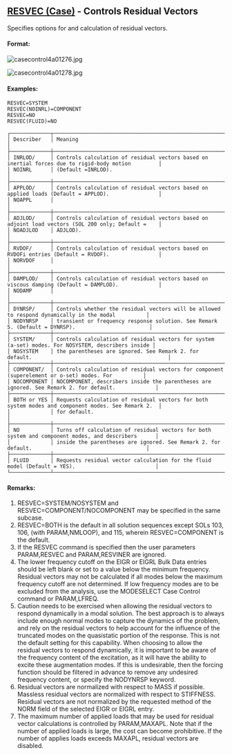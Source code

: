 ## [RESVEC (Case)](https://help.hexagonmi.com/bundle/MSC_Nastran_2022.4/page/Nastran_Combined_Book/qrg/casecontrol4a/TOC.RESVEC.Case.xhtml) - Controls Residual Vectors

Specifies options for and calculation of residual vectors.

#### Format:

![casecontrol4a01276.jpg](https://help-be.hexagonmi.com/bundle/MSC_Nastran_2022.4/page/Nastran_Combined_Book/qrg/casecontrol4a/../../../assets/casecontrol4a01276.jpg?_LANG=enus)  

![casecontrol4a01278.jpg](https://help-be.hexagonmi.com/bundle/MSC_Nastran_2022.4/page/Nastran_Combined_Book/qrg/casecontrol4a/../../../assets/casecontrol4a01278.jpg?_LANG=enus)  

#### Examples:

```nastran
RESVEC=SYSTEM
RESVEC(NOINRL)=COMPONENT
RESVEC=NO
RESVEC(FLUID)=NO
```

```text
┌─────────────┬────────────────────────────────────────────────────────────────────────────────────────────────────┐
│ Describer   │ Meaning                                                                                            │
├─────────────┼────────────────────────────────────────────────────────────────────────────────────────────────────┤
│ INRLOD/     │ Controls calculation of residual vectors based on inertial forces due to rigid-body motion         │
│ NOINRL      │ (Default =INRLOD).                                                                                 │
├─────────────┼────────────────────────────────────────────────────────────────────────────────────────────────────┤
│ APPLOD/     │ Controls calculation of residual vectors based on applied loads (Default = APPLOD).                │
│ NOAPPL      │                                                                                                    │
├─────────────┼────────────────────────────────────────────────────────────────────────────────────────────────────┤
│ ADJLOD/     │ Controls calculation of residual vectors based on adjoint load vectors (SOL 200 only; Default =    │
│ NOADJLOD    │ ADJLOD).                                                                                           │
├─────────────┼────────────────────────────────────────────────────────────────────────────────────────────────────┤
│ RVDOF/      │ Controls calculation of residual vectors based on RVDOFi entries (Default = RVDOF).                │
│ NORVDOF     │                                                                                                    │
├─────────────┼────────────────────────────────────────────────────────────────────────────────────────────────────┤
│ DAMPLOD/    │ Controls calculation of residual vectors based on viscous damping (Default = DAMPLOD).             │
│ NODAMP      │                                                                                                    │
├─────────────┼────────────────────────────────────────────────────────────────────────────────────────────────────┤
│ DYNRSP/     │ Controls whether the residual vectors will be allowed to respond dynamically in the modal          │
│ NODYNRSP    │ transient or frequency response solution. See Remark 5. (Default = DYNRSP).                        │
├─────────────┼────────────────────────────────────────────────────────────────────────────────────────────────────┤
│ SYSTEM/     │ Controls calculation of residual vectors for system (a-set) modes. For NOSYSTEM, describers inside │
│ NOSYSTEM    │ the parentheses are ignored. See Remark 2. for default.                                            │
├─────────────┼────────────────────────────────────────────────────────────────────────────────────────────────────┤
│ COMPONENT/  │ Controls calculation of residual vectors for component (superelement or o-set) modes. For          │
│ NOCOMPONENT │ NOCOMPONENT, describers inside the parentheses are ignored. See Remark 2. for default.             │
├─────────────┼────────────────────────────────────────────────────────────────────────────────────────────────────┤
│ BOTH or YES │ Requests calculation of residual vectors for both system modes and component modes. See Remark 2.  │
│             │ for default.                                                                                       │
├─────────────┼────────────────────────────────────────────────────────────────────────────────────────────────────┤
│ NO          │ Turns off calculation of residual vectors for both system and component modes, and describers      │
│             │ inside the parentheses are ignored. See Remark 2. for default.                                     │
├─────────────┼────────────────────────────────────────────────────────────────────────────────────────────────────┤
│ FLUID       │ Requests residual vector calculation for the fluid model (Default = YES).                          │
└─────────────┴────────────────────────────────────────────────────────────────────────────────────────────────────┘
```

#### Remarks:

1. RESVEC=SYSTEM/NOSYSTEM and RESVEC=COMPONENT/NOCOMPONENT may be specified in the same subcase.
2. RESVEC=BOTH is the default in all solution sequences except SOLs 103, 106, (with PARAM,NMLOOP), and 115, wherein RESVEC=COMPONENT is the default.
3. If the RESVEC command is specified then the user parameters PARAM,RESVEC and PARAM,RESVINER are ignored.
4. The lower frequency cutoff on the EIGR or EIGRL Bulk Data entries should be left blank or set to a value below the minimum frequency. Residual vectors may not be calculated if all modes below the maximum frequency cutoff are not determined. If low frequency modes are to be excluded from the analysis, use the MODESELECT Case Control command or PARAM,LFREQ.
5. Caution needs to be exercised when allowing the residual vectors to respond dynamically in a modal solution. The best approach is to always include enough normal modes to capture the dynamics of the problem, and rely on the residual vectors to help account for the influence of the truncated modes on the quasistatic portion of the response. This is not the default setting for this capability. When choosing to allow the residual vectors to respond dynamically, it is important to be aware of the frequency content of the excitation, as it will have the ability to excite these augmentation modes. If this is undesirable, then the forcing function should be filtered in advance to remove any undesired frequency content, or specify the NODYNRSP keyword.
6. Residual vectors are normalized with respect to MASS if possible. Massless residual vectors are normalized with respect to STIFFNESS. Residual vectors are not normalized by the requested method of the NORM field of the selected EIGR or EIGRL entry.
7. The maximum number of applied loads that may be used for residual vector calculations is controlled by PARAM,MAXAPL. Note that if the number of applied loads is large, the cost can become prohibitive. If the number of applies loads exceeds MAXAPL, residual vectors are disabled.
